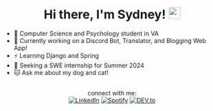 <h1 align="center">Hi there, I'm Sydney! <img src="https://user-images.githubusercontent.com/5679180/79618120-0daffb80-80be-11ea-819e-d2b0fa904d07.gif" width="27px"></h1>
<ul>
  <li>🌱 Computer Science and Psychology student in VA
  <li>📝 Currently working on a Discord Bot, Translator, and Blogging Web App!
  <li>⚡ Learning Django and Spring
  <li>💬 Seeking a SWE internship for Summer 2024
  <li>🐱 Ask me about my dog and cat!
 </ul>

<br>
<div align="center">
connect with me:
<br>
<a href="https://www.linkedin.com/in/sydney-nguyen-1628b81b2/" target="_blank"><img src="https://img.shields.io/badge/LinkedIn-0077B5?style=for-the-badge&logo=linkedin&logoColor=white" alt="LinkedIn"></a>
<a href="https://open.spotify.com/user/mvs1qys3gygmuk6j5dmpuht2j?si=eaab38e999e64ead" target="_blank"><img src="https://img.shields.io/badge/Spotify-1ED760?&style=for-the-badge&logo=spotify&logoColor=white" alt="Spotify"></a>
<a href="https://dev.to/nvmsydney" target="_blank"><img src="https://img.shields.io/badge/dev.to-0A0A0A?style=for-the-badge&logo=devdotto&logoColor=white" alt="DEV.to"></a>

</div>
